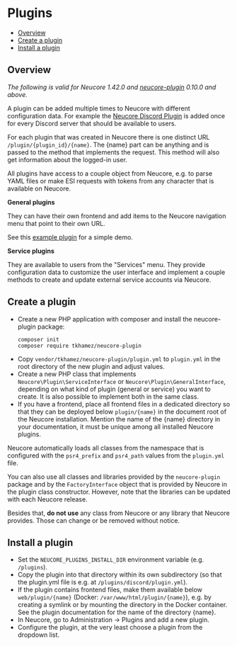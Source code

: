 # Plugins

<!-- toc -->

- [Overview](#overview)
- [Create a plugin](#create-a-plugin)
- [Install a plugin](#install-a-plugin)

<!-- tocstop -->

## Overview

_The following is valid for Neucore 1.42.0 and [neucore-plugin](https://github.com/tkhamez/neucore-plugin)
0.10.0 and above._

A plugin can be added multiple times to Neucore with different configuration data. For example the
[Neucore Discord Plugin](https://github.com/tkhamez/neucore-discord-plugin) is added once for every Discord
server that should be available to users.

For each plugin that was created in Neucore there is one distinct URL `/plugin/{plugin_id}/{name}`.
The {name} part can be anything and is passed to the method that implements the request. This method will also 
get information about the logged-in user.

All plugins have access to a couple object from Neucore, e.g. to parse YAML files or make ESI requests with
tokens from any character that is available on Neucore.

**General plugins**

They can have their own frontend and add items to the Neucore navigation menu that point to their own URL.

See this [example plugin](https://github.com/tkhamez/neucore-example-plugin) for a simple demo.

**Service plugins**

They are available to users from the "Services" menu. They provide configuration data to customize the 
user interface and implement a couple methods to create and update external service accounts via Neucore.


## Create a plugin

- Create a new PHP application with composer and install the neucore-plugin package:
  ```shell script
  composer init
  composer require tkhamez/neucore-plugin
  ```
- Copy `vendor/tkhamez/neucore-plugin/plugin.yml` to `plugin.yml` in the root directory of the new plugin
  and adjust values.
- Create a new PHP class that implements `Neucore\Plugin\ServiceInterface` or `Neucore\Plugin\GeneralInterface`,
  depending on what kind of plugin (general or service) you want to create. It is also possible to implement both
  in the same class.
- If you have a frontend, place all frontend files in a dedicated directory so that they can be deployed below
  `plugin/{name}` in the document root of the Neucore installation. Mention the name of the {name} directory in your 
  documentation, it must be unique among all installed Neucore plugins.

Neucore automatically loads all classes from the namespace that is configured with the `psr4_prefix` and 
`psr4_path` values from the `plugin.yml` file.

You can also use all classes and libraries provided by the `neucore-plugin` package and by the `FactoryInterface`
object that is provided by Neucore in the plugin class constructor. However, note that the libraries can be updated 
with each Neucore release.

Besides that, **do not use** any class from Neucore or any library that Neucore provides. Those can change or
be removed without notice.


## Install a plugin

- Set the `NEUCORE_PLUGINS_INSTALL_DIR` environment variable (e.g. `/plugins`).
- Copy the plugin into that directory within its own subdirectory (so that the plugin.yml file is e.g. 
  at `/plugins/discord/plugin.yml`).
- If the plugin contains frontend files, make them available below `web/plugin/{name}` (Docker: 
  `/var/www/html/plugin/{name}`), e.g. by creating a symlink or by mounting the directory in the Docker container. 
  See the plugin documentation for the name of the directory {name}.
- In Neucore, go to Administration -> Plugins and add a new plugin.
- Configure the plugin, at the very least choose a plugin from the dropdown list.
